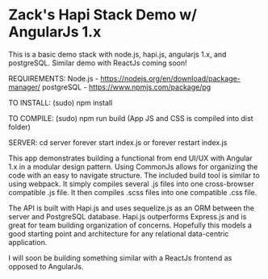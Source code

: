# Zack's Hapi Stack Demo w/ AngularJs 1.x
This is a basic demo stack with node.js, hapi.js, angularjs 1.x, and postgreSQL.  Similar demo with ReactJs coming soon!

REQUIREMENTS:
Node.js - https://nodejs.org/en/download/package-manager/
postgreSQL - https://www.npmjs.com/package/pg


TO INSTALL: (sudo) npm install

TO COMPILE: (sudo) npm run build
(App JS and CSS is compiled into dist folder)

SERVER:
cd server
forever start index.js or forever restart index.js

This app demonstrates building a functional from end UI/UX with Angular 1.x in a modular design pattern.  Using CommonJs allows for organizing the code with an easy to navigate structure.  The included build tool is similar to using webpack.  It simply compiles several .js files into one cross-browser compatible .js file.  It then compiles .scss files into one compatible .css file.

The API is built with Hapi.js and uses sequelize.js as an ORM between the server and PostgreSQL database.  Hapi.js outperforms Express.js and is great for team building organization of concerns.  Hopefully this models a good starting point and architecture for any relational data-centric application.

I will soon be building something similar with a ReactJs frontend as opposed to AngularJs.


